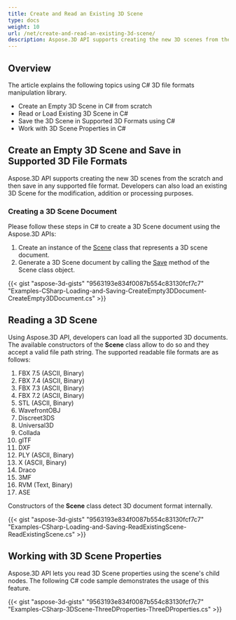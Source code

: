 ```yaml
---
title: Create and Read an Existing 3D Scene
type: docs
weight: 10
url: /net/create-and-read-an-existing-3d-scene/
description: Aspose.3D API supports creating the new 3D scenes from the scratch and then save in any supported file format. Developers can also load an existing 3D Scene for the modification, addition or processing purposes.
---
```


## **Overview**
The article explains the following topics using C# 3D file formats manipulation library.
- Create an Empty 3D Scene in C# from scratch
- Read or Load Existing 3D Scene in C#
- Save the 3D Scene in Supported 3D Formats using C#
- Work with 3D Scene Properties in C#

## **Create an Empty 3D Scene and Save in Supported 3D File Formats**
Aspose.3D API supports creating the new 3D scenes from the scratch and then save in any supported file format. Developers can also load an existing 3D Scene for the modification, addition or processing purposes.

### **Creating a 3D Scene Document**
Please follow these steps in C# to create a 3D Scene document using the Aspose.3D APIs:

1. Create an instance of the [Scene](https://reference.aspose.com/3d/net/aspose.threed/scene) class that represents a 3D scene document.
1. Generate a 3D Scene document by calling the [Save](https://reference.aspose.com/3d/net/aspose.threed/scene/methods/save) method of the Scene class object.

{{< gist "aspose-3d-gists" "9563193e834f0087b554c83130fcf7c7" "Examples-CSharp-Loading-and-Saving-CreateEmpty3DDocument-CreateEmpty3DDocument.cs" >}}

## **Reading a 3D Scene**
Using Aspose.3D API, developers can load all the supported 3D documents. The available constructors of the **Scene** class allow to do so and they accept a valid file path string. The supported readable file formats are as follows:

1. FBX 7.5 (ASCII, Binary)
1. FBX 7.4 (ASCII, Binary)
1. FBX 7.3 (ASCII, Binary)
1. FBX 7.2 (ASCII, Binary)
1. STL (ASCII, Binary)
1. WavefrontOBJ
1. Discreet3DS
1. Universal3D
1. Collada
1. glTF
1. DXF
1. PLY (ASCII, Binary)
1. X (ASCII, Binary)
1. Draco
1. 3MF
1. RVM (Text, Binary)
1. ASE

Constructors of the **Scene** class detect 3D document format internally.

{{< gist "aspose-3d-gists" "9563193e834f0087b554c83130fcf7c7" "Examples-CSharp-Loading-and-Saving-ReadExistingScene-ReadExistingScene.cs" >}}

## **Working with 3D Scene Properties**
Aspose.3D API lets you read 3D Scene properties using the scene's child nodes. The following C# code sample demonstrates the usage of this feature.

{{< gist "aspose-3d-gists" "9563193e834f0087b554c83130fcf7c7" "Examples-CSharp-3DScene-ThreeDProperties-ThreeDProperties.cs" >}}
